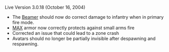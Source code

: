 Live Version 3.0.18 (October 16, 2004)

- The [Beamer](../weapons/Beamer.md) should now do correct damage to infantry when in
  primary fire mode.
- [MAX](../armor/Mechanized_Assault_Exo-Suit.md) armor now correctly protects
  against small arms fire
- Corrected an issue that could lead to a zone crash
- Avatars should no longer be partially invisible after despawning and
  respawning.


